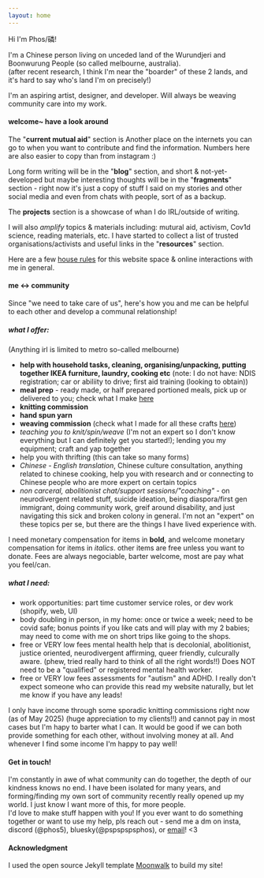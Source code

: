 ```yaml
---
layout: home
---
```


Hi I'm Phos/磷!  

I'm a Chinese person living on unceded land of the Wurundjeri and Boonwurung People (so called melbourne, australia).  
(after recent research, I think I'm near the "boarder" of these 2 lands, and it's hard to say who's land I'm on precisely!)  

I'm an aspiring artist, designer, and developer. Will always be weaving community care into my work. 


#### welcome~ have a look around

The "**current mutual aid**" section is Another place on the internets you can go to when you want to contribute and find the information. Numbers here are also easier to copy than from instagram :)  

Long form writing will be in the "**blog**" section, and short & not-yet-developed but maybe interesting thoughts will be in the "**fragments**" section - right now it's just a copy of stuff I said on my stories and other social media and even from chats with people, sort of as a backup.  

The **projects** section is a showcase of whan I do IRL/outside of writing.  

I will also *amplify* topics & materials including: mutural aid, activism, Cov1d science, reading materials, etc. I have started to collect a list of trusted organisations/activists and useful links in the "**resources**" section.  

Here are a few [house rules](https://phosworld.xyz/house-rules) for this website space & online interactions with me in general.  

#### me ↔ community

Since "we need to take care of us", here's how you and me can be helpful to each other and develop a communal relationship!

##### what I offer:
(Anything irl is limited to metro so-called melbourne)
- **help with household tasks, cleaning, organising/unpacking, putting together IKEA furniture, laundry, cooking etc** (note: I do not have: NDIS registration; car or abiliity to drive; first aid training (looking to obtain))
- **meal prep** - ready made, or half prepared portioned meals, pick up or delivered to you; check what I make [here]()
- **knitting commission**
- **hand spun yarn**
- **weaving commission** (check what I made for all these crafts [here]())
- *teaching you to knit/spin/weave* (I'm not an expert so I don't know everything but I can definitely get you started!); lending you my equipment; craft and yap together
- help you with thrifting (this can take so many forms)
- *Chinese - English translation*, Chinese culture consultation, anything related to chinese cooking, help you with research and or connecting to Chinese people who are more expert on certain topics
- *non carceral, abolitionist chat/support sessions/"coaching"* - on neurodivergent related stuff, suicide ideation, being diaspora/first gen immigrant, doing community work, greif around disability, and just navigating this sick and broken colony in general. I'm not an "expert" on these topics per se, but there are the things I have lived experience with.

I need monetary compensation for items in **bold**, and welcome monetary compensation for items in *italics*. other items are free unless you want to donate. Fees are always negociable, barter welcome, most are pay what you feel/can.

##### what I need:
- work opportunities: part time customer service roles, or dev work (shopify, web, UI)
- body doubling in person, in my home: once or twice a week; need to be covid safe; bonus points if you like cats and will play with my 2 babies; may need to come with me on short trips like going to the shops.
- free or VERY low fees mental health help that is decolonial, abolitionist, justice oriented, neurodivergent affirming, queer friendly, culcurally aware. (phew, tried really hard to think of all the right words!!) Does NOT need to be a "qualified" or registered mental health worker.
- free or VERY low fees assessments for "autism" and ADHD. I really don't expect someone who can provide this read my website naturally, but let me know if you have any leads!

I only have income through some sporadic knitting commissions right now (as of May 2025) (huge appreciation to my clients!!) and cannot pay in most cases but I'm hapy to barter what I can. It would be good if we can both provide something for each other, without involving money at all. And whenever I find some income I'm happy to pay well!

#### Get in touch!

I'm constantly in awe of what community can do together, the depth of our kindness knows no end. I have been isolated for many years, and forming/finding my own sort of community recently really opened up my world. I just know I want more of this, for more people.  
I'd love to make stuff happen with you! If you ever want to do something together or want to use my help, pls reach out - send me a dm on insta, discord (@phos5), bluesky(@pspspspsphos), or [email](mailto:contact.phosworld@protonmail.com)! <3


#### Acknowledgment

I used the open source Jekyll template [Moonwalk](https://github.com/abhinavs/moonwalk) to build my site! 